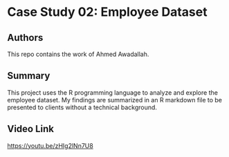 # Case Study 02: Employee Dataset

## Authors
This repo contains the work of Ahmed Awadallah.

## Summary
This project uses the R programming language to analyze and explore the employee dataset. My findings are summarized in an R markdown file to be presented to clients without a technical background.

## Video Link
https://youtu.be/zHIg2lNn7U8